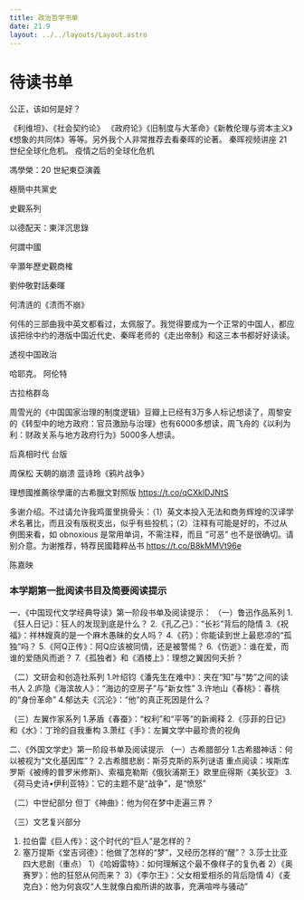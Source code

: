 ```yaml
---
title: 政治哲学书单
date: 21.9
layout: ../../layouts/Layout.astro
---
```

# 待读书单

公正，该如何是好？

《利维坦》、《社会契约论》
《政府论》《旧制度与大革命》《新教伦理与资本主义》《想象的共同体》等等。另外我个人非常推荐去看秦晖的论著。
秦晖视频讲座 21世纪全球化危机。 疫情之后的全球化危机

馮學榮：20 世紀東亞演義

極簡中共黨史

史觀系列

以德配天：東洋沉思錄

何謂中國

辛灝年歷史觀商榷

劉仲敬對話秦暉

何清涟的《溃而不崩》

何伟的三部曲我中英文都看过，太佩服了。我觉得要成为一个正常的中国人，都应该把徐中约的港版中国近代史、秦晖老师的《走出帝制》和这三本书都好好读读。


透视中国政治

哈耶克。    阿伦特

古拉格群岛

周雪光的《中国国家治理的制度逻辑》豆瓣上已经有3万多人标记想读了，周黎安的《转型中的地方政府：官员激励与治理》也有6000多想读，周飞舟的《以利为利：财政关系与地方政府行为》5000多人想读。

后真相时代 台版

周保松
天朝的崩溃
蓝诗玲《鸦片战争》

理想國推薦徐學庸的古希臘文對照版 https://t.co/qCXklDJNtS

多谢介绍。不过请允许我鸡蛋里挑骨头：（1）英文本投入无法和商务辉煌的汉译学术名著比，而且没有版税支出，似乎有些投机；（2）注释有可能是好的，不过从例图来看，如 obnoxious 是常用单词，不需注释，而且 ”可恶” 也不是很确切。请别介意。为谢推荐，特荐民國籍粹丛书 https://t.co/B8kMMVt96e

陈嘉映

### 本学期第一批阅读书目及简要阅读提示
 
一、《中国现代文学经典导读》第一阶段书单及阅读提示：
（一）鲁迅作品系列
1.《狂人日记》：狂人的发现到底是什么？
2.《孔乙己》：“长衫”背后的隐情
3.《祝福》：祥林嫂真的是一个麻木愚昧的女人吗？
4.《药》：你能读到世上最悲凉的“孤独”吗？
5.《阿Q正传》：阿Q应该被同情，还是被警惕？
6.《伤逝》：谁在爱，而谁的爱随风而逝？
7.《孤独者》和《酒楼上》：理想之翼因何夭折？
 
（二）文研会和创造社系列
1.叶绍钧《潘先生在难中》：夹在“知”与“势”之间的读书人
2.庐隐《海滨故人》：“海边的空房子”与“新女性”
3.许地山《春桃》：春桃的“身份革命”
4.郁达夫《沉沦》：“他”的真正死因是什么？


（三）左翼作家系列
1.茅盾《春蚕》：“权利”和“平等”的新阐释
2.《莎菲的日记》和《水》：丁玲的自我重构
3.萧红《手》：左翼文学中最珍贵的视角
 
二、《外国文学史》第一阶段书单及阅读提示
（一）古希腊部分
 1.古希腊神话：何以被视为“文化基因库”？
2.古希腊悲剧：斯芬克斯的系列谜语
重点阅读：埃斯库罗斯《被缚的普罗米修斯》、索福克勒斯《俄狄浦斯王》欧里庇得斯《美狄亚》
3.《荷马史诗•伊利亚特》：它的主题不是“战争”，是“愤怒”
 
（二）中世纪部分
但丁《神曲》：他为何在梦中走遍三界？
 
（三）文艺复兴部分
1. 拉伯雷《巨人传》：这个时代的“巨人”是怎样的？
2. 塞万提斯《堂吉诃德》：他做了怎样的“梦”，又经历怎样的“醒”？
3.莎士比亚四大悲剧（重点）
1）《哈姆雷特》：如何理解这个最不像样子的复仇者
2）《奥赛罗》：他的狂怒从何而来？
3）《李尔王》：父女相爱相杀的背后隐情
4）《麦克白》：他为何哀叹“人生就像白痴所讲的故事，充满喧哗与骚动”
